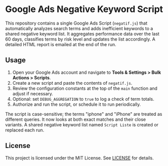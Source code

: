 # Google Ads Negative Keyword Script

This repository contains a single Google Ads Script (`negatif.js`) that automatically analyzes search terms and adds inefficient keywords to a shared negative keyword list. It aggregates performance data over the last 60 days, classifies terms by risk level and updates the list accordingly. A detailed HTML report is emailed at the end of the run.

## Usage
1. Open your Google Ads account and navigate to **Tools & Settings > Bulk Actions > Scripts**.
2. Create a new script and paste the contents of `negatif.js`.
3. Review the configuration constants at the top of the `main` function and adjust if necessary.
4. Optional: set `DEBUG_AGGREGATION` to `true` to log a check of term totals.
5. Authorize and run the script, or schedule it to run periodically.

The script is case-sensitive; the terms "iphone" and "iPhone" are treated as different queries. It now looks at both exact matches and their close variants. A shared negative keyword list named `Script Liste` is created or replaced each run.

## License
This project is licensed under the MIT License. See [LICENSE](LICENSE) for details.
